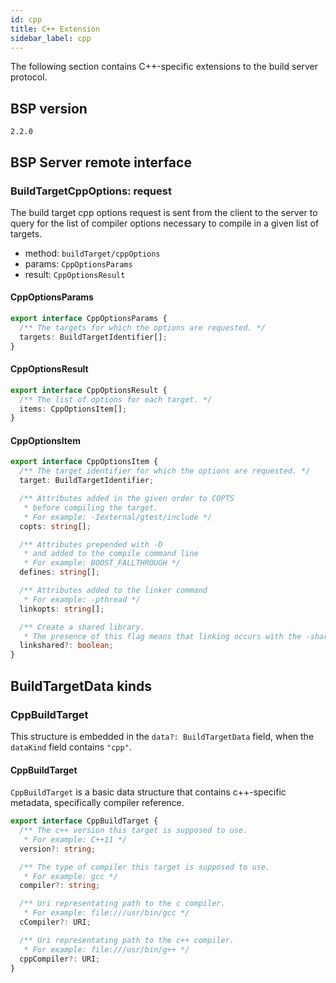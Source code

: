 ```yaml
---
id: cpp
title: C++ Extension
sidebar_label: cpp
---
```


The following section contains C++-specific extensions to the build server
protocol.

## BSP version
`2.2.0`

## BSP Server remote interface

### BuildTargetCppOptions: request


The build target cpp options request is sent from the client to the server to
query for the list of compiler options necessary to compile in a given list of
targets.

- method: `buildTarget/cppOptions`
- params: `CppOptionsParams`
- result: `CppOptionsResult`

#### CppOptionsParams



```ts
export interface CppOptionsParams {
  /** The targets for which the options are requested. */
  targets: BuildTargetIdentifier[];
}
```

#### CppOptionsResult



```ts
export interface CppOptionsResult {
  /** The list of options for each target. */
  items: CppOptionsItem[];
}
```

#### CppOptionsItem



```ts
export interface CppOptionsItem {
  /** The target identifier for which the options are requested. */
  target: BuildTargetIdentifier;

  /** Attributes added in the given order to COPTS
   * before compiling the target.
   * For example: -Iexternal/gtest/include */
  copts: string[];

  /** Attributes prepended with -D
   * and added to the compile command line
   * For example: BOOST_FALLTHROUGH */
  defines: string[];

  /** Attributes added to the linker command
   * For example: -pthread */
  linkopts: string[];

  /** Create a shared library.
   * The presence of this flag means that linking occurs with the -shared flag */
  linkshared?: boolean;
}
```

## BuildTargetData kinds

### CppBuildTarget
This structure is embedded in
the `data?: BuildTargetData` field, when
the `dataKind` field contains `"cpp"`.

#### CppBuildTarget


`CppBuildTarget` is a basic data structure that contains c++-specific
metadata, specifically compiler reference.

```ts
export interface CppBuildTarget {
  /** The c++ version this target is supposed to use.
   * For example: C++11 */
  version?: string;

  /** The type of compiler this target is supposed to use.
   * For example: gcc */
  compiler?: string;

  /** Uri representating path to the c compiler.
   * For example: file:///usr/bin/gcc */
  cCompiler?: URI;

  /** Uri representating path to the c++ compiler.
   * For example: file:///usr/bin/g++ */
  cppCompiler?: URI;
}
```


